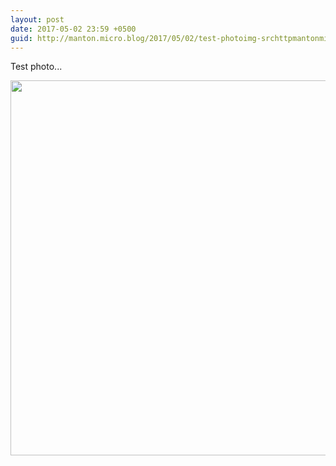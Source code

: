 ```yaml
---
layout: post
date: 2017-05-02 23:59 +0500
guid: http://manton.micro.blog/2017/05/02/test-photoimg-srchttpmantonmicrobloguploadsdfdjpg.html
---
```

Test photo...

<img src="http://manton.micro.blog/uploads/2017/8760d66f6d.jpg" width="600" height="600" style="height: auto" />
